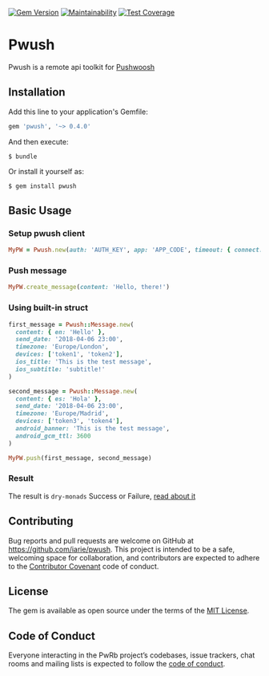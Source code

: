 [![Gem Version](https://badge.fury.io/rb/pwush.svg)](https://badge.fury.io/rb/pwush)
[![Maintainability](https://api.codeclimate.com/v1/badges/d1887381dee84e26e860/maintainability)](https://codeclimate.com/github/iarie/pwush/maintainability)
[![Test Coverage](https://api.codeclimate.com/v1/badges/d1887381dee84e26e860/test_coverage)](https://codeclimate.com/github/iarie/pwush/test_coverage)

# Pwush

Pwush is a remote api toolkit for [Pushwoosh](https://www.pushwoosh.com/v1.0/reference)

## Installation

Add this line to your application's Gemfile:

```ruby
gem 'pwush', '~> 0.4.0'
```

And then execute:

	$ bundle

Or install it yourself as:

	$ gem install pwush

## Basic Usage

### Setup pwush client
```ruby
MyPW = Pwush.new(auth: 'AUTH_KEY', app: 'APP_CODE', timeout: { connect: 5, read: 10, write: 2 })
```
### Push message
```ruby
MyPW.create_message(content: 'Hello, there!')
```
### Using built-in struct
```ruby
first_message = Pwush::Message.new(
  content: { en: 'Hello' },
  send_date: '2018-04-06 23:00',
  timezone: 'Europe/London',
  devices: ['token1', 'token2'],
  ios_title: 'This is the test message',
  ios_subtitle: 'subtitle!'
)

second_message = Pwush::Message.new(
  content: { es: 'Hola' },
  send_date: '2018-04-06 23:00',
  timezone: 'Europe/Madrid',
  devices: ['token3', 'token4'],
  android_banner: 'This is the test message',
  android_gcm_ttl: 3600
)

MyPW.push(first_message, second_message)
```

### Result
The result is `dry-monads` Success or Failure, [read about it](http://dry-rb.org/gems/dry-monads/result/)

## Contributing

Bug reports and pull requests are welcome on GitHub at https://github.com/iarie/pwush. This project is intended to be a safe, welcoming space for collaboration, and contributors are expected to adhere to the [Contributor Covenant](http://contributor-covenant.org) code of conduct.

## License

The gem is available as open source under the terms of the [MIT License](https://opensource.org/licenses/MIT).

## Code of Conduct

Everyone interacting in the PwRb project’s codebases, issue trackers, chat rooms and mailing lists is expected to follow the [code of conduct](https://github.com/iarie/pwush/blob/master/CODE_OF_CONDUCT.md).

